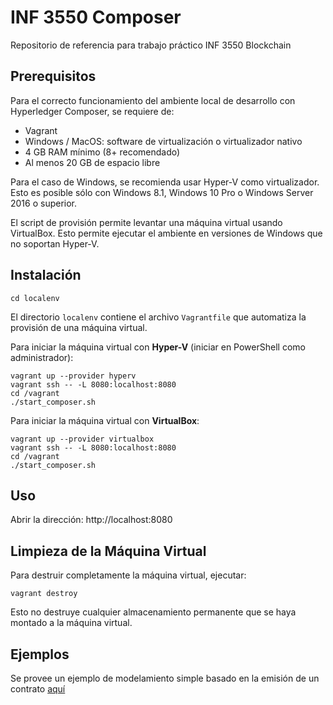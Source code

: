 # INF 3550 Composer
Repositorio de referencia para trabajo práctico INF 3550 Blockchain

## Prerequisitos

Para el correcto funcionamiento del ambiente local de desarrollo con Hyperledger Composer, se requiere de:
- Vagrant
- Windows / MacOS: software de virtualización o virtualizador nativo
- 4 GB RAM mínimo (8+ recomendado)
- Al menos 20 GB de espacio libre

Para el caso de Windows, se recomienda usar Hyper-V como virtualizador. Esto es posible sólo con Windows 8.1, Windows 10 Pro o Windows Server 2016 o superior.

El script de provisión permite levantar una máquina virtual usando VirtualBox. Esto permite ejecutar el ambiente en versiones de Windows que no soportan Hyper-V.

## Instalación

```shell
cd localenv
```

El directorio `localenv` contiene el archivo `Vagrantfile` que automatiza la provisión de una máquina virtual.

Para iniciar la máquina virtual con __Hyper-V__ (iniciar en PowerShell como administrador):

```shell
vagrant up --provider hyperv
vagrant ssh -- -L 8080:localhost:8080
cd /vagrant
./start_composer.sh
```

Para iniciar la máquina virtual con __VirtualBox__:

```shell
vagrant up --provider virtualbox
vagrant ssh -- -L 8080:localhost:8080
cd /vagrant
./start_composer.sh
```

## Uso

Abrir la dirección: http://localhost:8080

## Limpieza de la Máquina Virtual

Para destruir completamente la máquina virtual, ejecutar:

```shell
vagrant destroy
```

Esto no destruye cualquier almacenamiento permanente que se haya montado a la máquina virtual.

## Ejemplos

Se provee un ejemplo de modelamiento simple basado en la emisión de un contrato [aquí](localenv/MsaExample/README.MD)